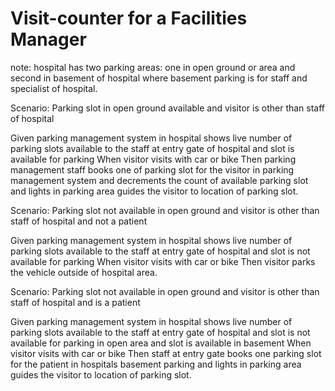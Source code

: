 # Visit-counter for a Facilities Manager

note: hospital has two parking areas: one in open ground or area and second in
basement of hospital where basement parking is for staff and specialist of
hospital.

Scenario: Parking slot in open ground available and visitor is other than staff
of hospital
  
  Given parking management system in hospital shows live number of parking
  slots available to the staff at entry gate of hospital and slot is available
  for parking
  When visitor visits with car or bike
  Then parking management staff books one of parking slot for the visitor in
  parking management system and decrements the count of available parking slot
  and lights in parking area  guides the visitor to location of parking slot.
  
Scenario: Parking slot not available in open ground and visitor is other than staff
of hospital and not a patient
  
  Given parking management system in hospital shows live number of parking slots
  available to the staff at entry gate of hospital and slot is not available for
  parking
  When visitor visits with car or bike
  Then visitor parks the vehicle outside of hospital area.
  
Scenario: Parking slot not available in open ground and visitor is other than staff
of hospital and is a patient

  Given parking management system in hospital shows live number of parking slots
  available to the staff at entry gate of hospital and slot is not available for
  parking in open area and slot is available in basement
  When visitor visits with car or bike
  Then staff at entry gate books one parking slot for the patient in hospitals
  basement parking and lights in parking area  guides the visitor to location of
  parking slot.
